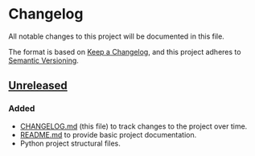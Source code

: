 # Changelog
All notable changes to this project will be documented in this file.

The format is based on [Keep a Changelog](https://keepachangelog.com/en/1.0.0/),
and this project adheres to [Semantic Versioning](https://semver.org/spec/v2.0.0.html).

## [Unreleased]
### Added
- [CHANGELOG.md](CHANGELOG.md) (this file) to track changes to the project over time.
- [README.md](README.md) to provide basic project documentation.
- Python project structural files.

[Unreleased]: https://github.com/brian-mcgowan/example-python/compare/main...develop
